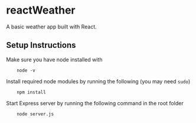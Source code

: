# reactWeather
A basic weather app built with React.

## Setup Instructions

Make sure you have node installed with 

		node -v


Install required node modules by running the following (you may need `sudo`)

		npm install


Start Express server by running the following command in the root folder

		node server.js